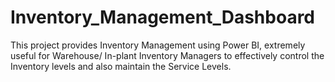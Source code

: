 # Inventory_Management_Dashboard
This project provides Inventory Management using Power BI, extremely useful for Warehouse/ In-plant Inventory Managers to effectively control the Inventory levels and also maintain the Service Levels.

